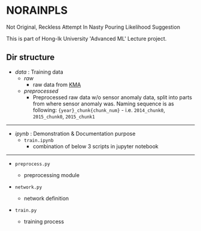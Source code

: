 # NORAINPLS
Not Original, Reckless Attempt In Nasty Pouring Likelihood Suggestion

This is part of Hong-Ik University 'Advanced ML' Lecture project.

## Dir structure

- _data_ : Training data
  - _raw_
    - raw data from [KMA](https://data.kma.go.kr/data/grnd/selectAsosRltmList.do)
  - _preprocessed_
    - Preprocessed raw data w/o sensor anomaly data, split into parts from where sensor anomaly was. Naming sequence is as following:
      `{year}_chunk{chunk_num}` - i.e. `2014_chunk0`, `2015_chunk0`, `2015_chunk1`

---

- _ipynb_ : Demonstration & Documentation purpose
  - `train.ipynb`
    - combination of below 3 scripts in jupyter notebook

---

- `preprocess.py`
  - preprocessing module

- `network.py`
  - network definition

- `train.py`
  - training process
